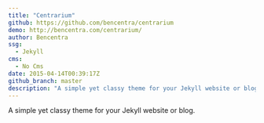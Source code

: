 ```yaml
---
title: "Centrarium"
github: https://github.com/bencentra/centrarium
demo: http://bencentra.com/centrarium/
author: Bencentra
ssg:
  - Jekyll
cms:
  - No Cms
date: 2015-04-14T00:39:17Z
github_branch: master
description: "A simple yet classy theme for your Jekyll website or blog."
---
```


A simple yet classy theme for your Jekyll website or blog. 